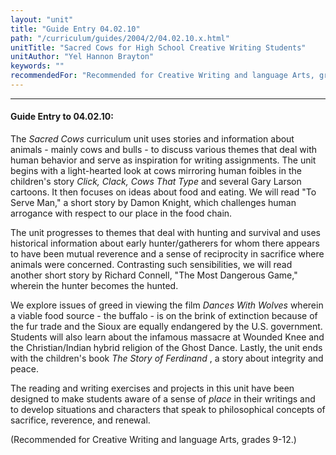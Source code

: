 ```yaml
---
layout: "unit"
title: "Guide Entry 04.02.10"
path: "/curriculum/guides/2004/2/04.02.10.x.html"
unitTitle: "Sacred Cows for High School Creative Writing Students"
unitAuthor: "Yel Hannon Brayton"
keywords: ""
recommendedFor: "Recommended for Creative Writing and language Arts, grades 9-12."
---
```

<body>
<hr/>
<h4>
Guide Entry to 04.02.10:
</h4>
<p>
The
<i>
Sacred Cows
</i>
curriculum unit uses stories and information about animals - mainly cows and bulls - to discuss various themes that deal with human behavior and serve as inspiration for writing assignments. The unit begins with a light-hearted look at cows mirroring human foibles in the children's story
<i>
Click, Clack, Cows That Type
</i>
and several Gary Larson cartoons. It then focuses on ideas about food and eating. We will read "To Serve Man," a short story by Damon Knight, which challenges human arrogance with respect to our place in the food chain.
</p>
<p>
The unit progresses to themes that deal with hunting and survival and uses historical information about early hunter/gatherers for whom there appears to have been mutual reverence and a sense of reciprocity in sacrifice where animals were concerned. Contrasting such sensibilities, we will read another short story by Richard Connell, "The Most Dangerous Game," wherein the hunter becomes the hunted.
</p>
<p>
We explore issues of greed in viewing the film
<i>
Dances With Wolves
</i>
wherein a viable food source - the buffalo - is on the brink of extinction because of the fur trade and the Sioux are equally endangered by the U.S. government. Students will also learn about the infamous massacre at Wounded Knee and the Christian/Indian hybrid religion of the Ghost Dance. Lastly, the unit ends with the children's book
<i>
The Story of Ferdinand
</i>
, a story about integrity and peace.
</p>
<p>
The reading and writing exercises and projects in this unit have been designed to make students aware of a sense of
<i>
place
</i>
in their writings and to develop situations and characters that speak to philosophical concepts of sacrifice, reverence, and renewal.
</p>
<p>
(Recommended for Creative Writing and language Arts, grades 9-12.)
</p>
</body>